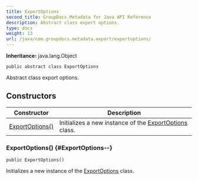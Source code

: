 ```yaml
---
title: ExportOptions
second_title: GroupDocs.Metadata for Java API Reference
description: Abstract class export options.
type: docs
weight: 13
url: /java/com.groupdocs.metadata.export/exportoptions/
---
```

**Inheritance:**
java.lang.Object
```
public abstract class ExportOptions
```

Abstract class export options.
## Constructors

| Constructor | Description |
| --- | --- |
| [ExportOptions()](#ExportOptions--) | Initializes a new instance of the [ExportOptions](../../com.groupdocs.metadata.export/exportoptions) class. |
### ExportOptions() {#ExportOptions--}
```
public ExportOptions()
```


Initializes a new instance of the [ExportOptions](../../com.groupdocs.metadata.export/exportoptions) class.

